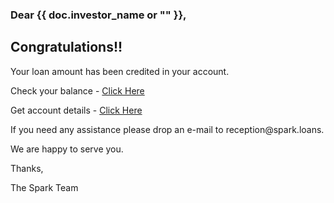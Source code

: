 <h3>Dear {{ doc.investor_name or "" }},</h3>

<h2>Congratulations!!</h2>

<p>Your loan amount has been credited in your account.</p>
<p>Check your balance - <a href="{{ frappe.utils.get_url() }}">Click Here</a> </p>
<p>Get account details - <a href="{{ frappe.utils.get_url() }}">Click Here</a></p>

<p>If you need any assistance please drop an e-mail to <a>reception@spark.loans.</a></p>

<p>We are happy to serve you.</p>

<p>Thanks,</p>
<p>The Spark Team	</p>

